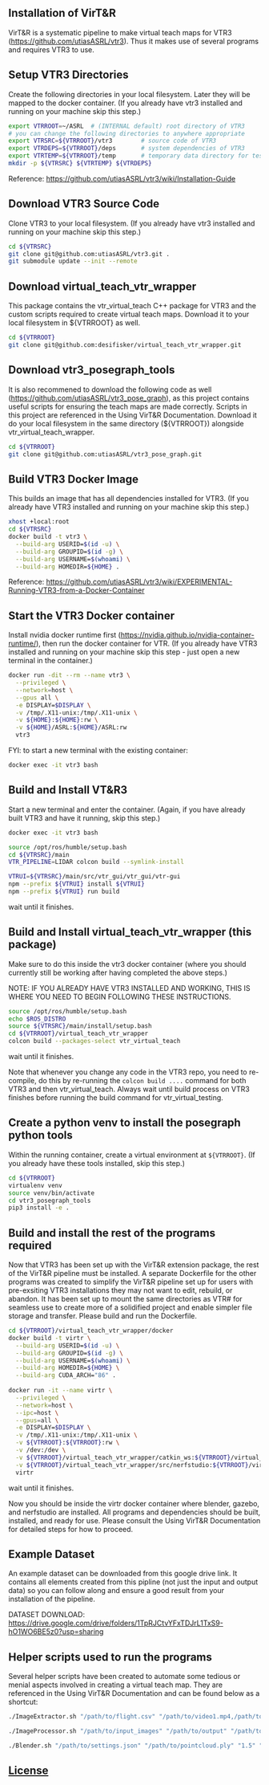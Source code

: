 ## Installation of VirT&R
VirT&R is a systematic pipeline to make virtual teach maps for VTR3 (https://github.com/utiasASRL/vtr3). Thus it makes use of several programs and requires VTR3 to use.

## Setup VTR3 Directories
Create the following directories in your local filesystem. Later they will be mapped to the docker container. (If you already have vtr3 installed and running on your machine skip this step.)

```Bash
export VTRROOT=~/ASRL  # (INTERNAL default) root directory of VTR3
# you can change the following directories to anywhere appropriate
export VTRSRC=${VTRROOT}/vtr3        # source code of VTR3
export VTRDEPS=${VTRROOT}/deps       # system dependencies of VTR3
export VTRTEMP=${VTRROOT}/temp       # temporary data directory for testing
mkdir -p ${VTRSRC} ${VTRTEMP} ${VTRDEPS}
```

Reference: https://github.com/utiasASRL/vtr3/wiki/Installation-Guide

## Download VTR3 Source Code
Clone VTR3 to your local filesystem. (If you already have vtr3 installed and running on your machine skip this step.)

```Bash
cd ${VTRSRC}
git clone git@github.com:utiasASRL/vtr3.git .
git submodule update --init --remote
```

## Download virtual_teach_vtr_wrapper
This package contains the vtr_virtual_teach C++ package for VTR3 and the custom scripts required to create virtual teach maps. Download it to your local filesystem in ${VTRROOT} as well.

```Bash
cd ${VTRROOT}
git clone git@github.com:desifisker/virtual_teach_vtr_wrapper.git
```

## Download vtr3_posegraph_tools
It is also recommened to download the following code as well (https://github.com/utiasASRL/vtr3_pose_graph), as this project contains useful scripts for ensuring the teach maps are made correctly. Scripts in this project are referenced in the Using VirT&R Documentation. Download it do your local filesystem in the same directory (${VTRROOT}) alongside vtr_virtual_teach_wrapper. 

```Bash
cd ${VTRROOT}
git clone git@github.com:utiasASRL/vtr3_pose_graph.git
```

## Build VTR3 Docker Image
This builds an image that has all dependencies installed for VTR3. (If you already have VTR3 installed and running on your machine skip this step.)

```Bash
xhost +local:root
cd ${VTRSRC}
docker build -t vtr3 \
  --build-arg USERID=$(id -u) \
  --build-arg GROUPID=$(id -g) \
  --build-arg USERNAME=$(whoami) \
  --build-arg HOMEDIR=${HOME} .
```

Reference: https://github.com/utiasASRL/vtr3/wiki/EXPERIMENTAL-Running-VTR3-from-a-Docker-Container

## Start the VTR3 Docker container
Install nvidia docker runtime first (https://nvidia.github.io/nvidia-container-runtime/), then run the docker container for VTR. (If you already have VTR3 installed and running on your machine skip this step - just open a new terminal in the container.)

```Bash
docker run -dit --rm --name vtr3 \
  --privileged \
  --network=host \
  --gpus all \
  -e DISPLAY=$DISPLAY \
  -v /tmp/.X11-unix:/tmp/.X11-unix \
  -v ${HOME}:${HOME}:rw \
  -v ${HOME}/ASRL:${HOME}/ASRL:rw 
  vtr3
```

FYI: to start a new terminal with the existing container: 

```Bash
docker exec -it vtr3 bash
```

## Build and Install VT&R3
Start a new terminal and enter the container. (Again, if you have already built VTR3 and have it running, skip this step.)

```Bash
docker exec -it vtr3 bash

source /opt/ros/humble/setup.bash 
cd ${VTRSRC}/main
VTR_PIPELINE=LIDAR colcon build --symlink-install 

VTRUI=${VTRSRC}/main/src/vtr_gui/vtr_gui/vtr-gui
npm --prefix ${VTRUI} install ${VTRUI}
npm --prefix ${VTRUI} run build
```

wait until it finishes.

## Build and Install virtual_teach_vtr_wrapper (this package)
Make sure to do this inside the vtr3 docker container (where you should currently still be working after having completed the above steps.) 

NOTE: IF YOU ALREADY HAVE VTR3 INSTALLED AND WORKING, THIS IS WHERE YOU NEED TO BEGIN FOLLOWING THESE INSTRUCTIONS.

```Bash
source /opt/ros/humble/setup.bash
echo $ROS_DISTRO                             
source ${VTRSRC}/main/install/setup.bash
cd ${VTRROOT}/virtual_teach_vtr_wrapper         
colcon build --packages-select vtr_virtual_teach
```

wait until it finishes.

Note that whenever you change any code in the VTR3 repo, you need to re-compile, do this by re-running the `colcon build ....` command for both VTR3 and then vtr_virtual_teach. Always wait until build process on VTR3 finishes before running the build command for vtr_virtual_testing.


## Create a python venv to install the posegraph python tools
Within the running container, create a virtual environment at `${VTRROOT}`. (If you already have these tools installed, skip this step.)

```Bash
cd ${VTRROOT}
virtualenv venv
source venv/bin/activate  
cd vtr3_posegraph_tools
pip3 install -e .
```

## Build and install the rest of the programs required
Now that VTR3 has been set up with the VirT&R extension package, the rest of the VirT&R pipeline must be installed. A separate Dockerfile for the other
programs was created to simplify the VirT&R pipeline set up for users with pre-exsiting VTR3 installations they may not want to edit, rebuild, or abandon. It has been set up to mount the same directories as VTR# for seamless use to create more of a solidified project and enable simpler file storage and transfer. Please build and run the Dockerfile.

```Bash
cd ${VTRROOT}/virtual_teach_vtr_wrapper/docker
docker build -t virtr \
  --build-arg USERID=$(id -u) \
  --build-arg GROUPID=$(id -g) \
  --build-arg USERNAME=$(whoami) \
  --build-arg HOMEDIR=${HOME} \
  --build-arg CUDA_ARCH="86" .
  
docker run -it --name virtr \
  --privileged \
  --network=host \
  --ipc=host \
  --gpus=all \
  -e DISPLAY=$DISPLAY \
  -v /tmp/.X11-unix:/tmp/.X11-unix \
  -v ${VTRROOT}:${VTRROOT}:rw \
  -v /dev:/dev \
  -v ${VTRROOT}/virtual_teach_vtr_wrapper/catkin_ws:${VTRROOT}/virtual_teach_vtr_wrapper/catkin_ws:rw \
  -v ${VTRROOT}/virtual_teach_vtr_wrapper/src/nerfstudio:${VTRROOT}/virtual_teach_vtr_wrapper/src/nerfstudio:rw \
  virtr
```

wait until it finishes.

Now you should be inside the virtr docker container where blender, gazebo, and nerfstudio are installed. All programs and dependencies should be built, installed, and ready for use. Please consult the Using VirT&R Documentation for detailed steps for how to proceed. 

## Example Dataset
An example dataset can be downloaded from this google drive link. It contains all elements created from this pipline (not just the input and output data) so you can follow along and ensure a good result from your installation of the pipeline.

DATASET DOWNLOAD:
https://drive.google.com/drive/folders/1TpRJCtvYFxTDJrL1TxS9-hO1WO6BE5z0?usp=sharing

## Helper scripts used to run the programs
Several helper scripts have been created to automate some tedious or menial aspects involved in creating a virtual teach map. They are referenced in the Using VirT&R Documentation and can be found below as a shortcut:

```Bash
./ImageExtractor.sh "/path/to/flight.csv" "/path/to/video1.mp4,/path/to/video2.mp4" "1742421135000,1742421136000" "/path/to/output" "/path/to/unified.txt" DJI

./ImageProcessor.sh "/path/to/input_images" "/path/to/output" "/path/to/scaling.txt" "/path/to/model_aligner.txt" "0.01" "/path/to/colmap/database.db" "/path/to/colmap/images" "/path/to/mapper/output" "/path/to/model_aligner/input" "/path/to/model_aligner/output" "0" "1.0"

./Blender.sh "/path/to/settings.json" "/path/to/pointcloud.ply" "1.5" "/path/to/mesh.obj"

```

## [License](./LICENSE)
